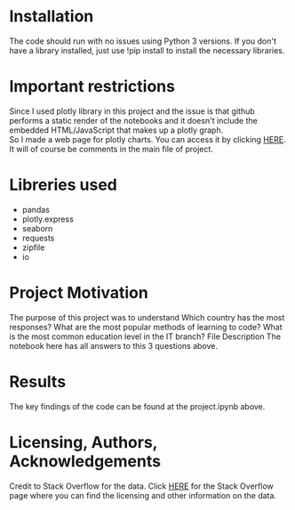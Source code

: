 # Installation
The code should run with no issues using Python 3 versions. If you don't have a library installed, just use !pip install to install the necessary libraries.

# Important restrictions
Since I used plotly library in this project and the issue is that github performs a static render of the notebooks and it doesn't include the embedded HTML/JavaScript that makes up a plotly graph.<br>
So I made a web page for plotly charts. You can access it by clicking <a href="https://insights.stackoverflow.com/survey](https://dzmitrypihulski.github.io/Stack_Overflow_data_analysis/">HERE</a>.<br> It will of course be comments in the main file of project.

# Libreries used
* pandas  
* plotly.express
* seaborn
* requests
* zipfile
* io

# Project Motivation
The purpose of this project was to understand
Which country has the most responses?
What are the most popular methods of learning to code?
What is the most common education level in the IT branch?
File Description
The notebook here has all answers to this 3 questions above.



# Results
The key findings of the code can be found at the project.ipynb above.

# Licensing, Authors, Acknowledgements
Credit to Stack Overflow for the data. Click <a href="https://insights.stackoverflow.com/survey">HERE</a> for the Stack Overflow page where you can find the licensing and other information on the data.
